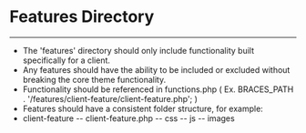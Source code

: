 # Features Directory #
-----------------------
- The 'features' directory should only include functionality built specifically for a client.
- Any features should have the ability to be included or excluded without breaking the core theme functionality.
- Functionality should be referenced in functions.php ( Ex. BRACES_PATH . '/features/client-feature/client-feature.php'; )
- Features should have a consistent folder structure, for example:
- client-feature
-- client-feature.php
-- css
-- js
-- images